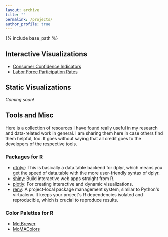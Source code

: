 ```yaml
---
layout: archive
title: ""
permalink: /projects/
author_profile: true
---
```


{% include base_path %}

## Interactive Visualizations
- [Consumer Confidence Indicators](/projects/project1/)
- [Labor Force Participation Rates](/projects/project2/)

## Static Visualizations
*Coming soon!*

## Tools and Misc
Here is a collection of resources I have found really useful in my research and data-related work in general. I am sharing them here in case others find them helpful, too. It goes without saying that all credit goes to the developers of the respective tools. 

### Packages for R

- [dtplyr](https://dtplyr.tidyverse.org/): This is basically a data.table backend for dplyr, which means you get the speed of data.table with the more user-friendly syntax of dplyr.
- [shiny](https://shiny.rstudio.com/): Build interactive web apps straight from R.
- [plotly](https://plotly.com/r/): For creating interactive and dynamic visualizations.
- [renv](https://rstudio.github.io/renv/): A project-local package management system, similar to Python's virtualenv. It keeps your project's R dependencies isolated and reproducible, which is crucial to reproduce results.

### Color Palettes for R
- [MetBrewer](https://github.com/BlakeRMills/MetBrewer)
- [MoMAColors](https://github.com/BlakeRMills/MoMAColors)
